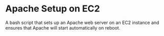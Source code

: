 # Apache Setup on EC2
 A bash script that sets up an Apache web server on an EC2 instance and ensures that Apache will start automatically on reboot.
